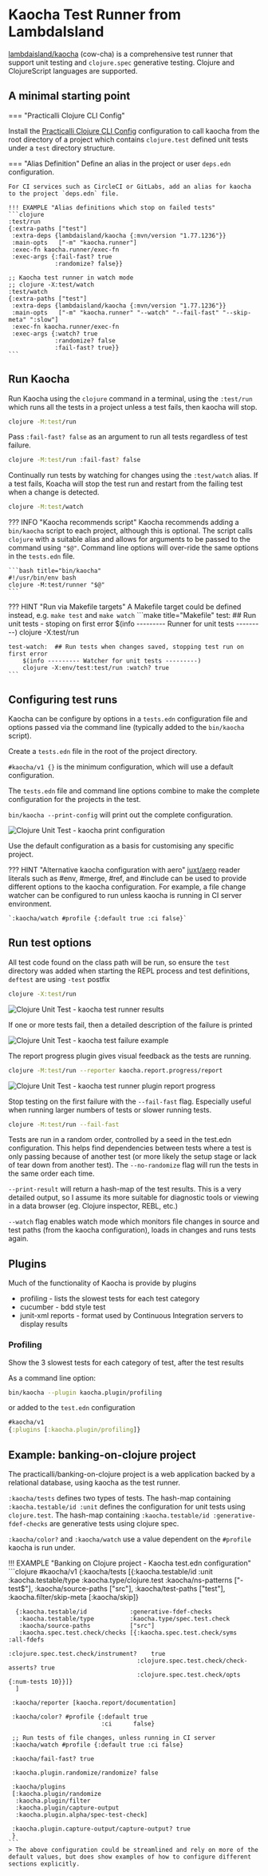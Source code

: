 # Kaocha Test Runner from LambdaIsland

[lambdaisland/kaocha](https://github.com/lambdaisland/kaocha) (cow-cha) is a comprehensive test runner that support unit testing and `clojure.spec` generative testing.  Clojure and ClojureScript languages are supported.


## A minimal starting point

=== "Practicalli Clojure CLI Config"

Install the [Practicalli Clojure CLI Config]( /clojure/clojure-cli/install/community-tools.md) configuration to call kaocha from the root directory of a project which contains `clojure.test` defined unit tests under a `test` directory structure.

=== "Alias Definition"
    Define an alias in the project or user `deps.edn` configuration.

    For CI services such as CircleCI or GitLabs, add an alias for kaocha to the project `deps.edn` file.

    !!! EXAMPLE "Alias definitions which stop on failed tests"
    ```clojure
    :test/run
    {:extra-paths ["test"]
     :extra-deps {lambdaisland/kaocha {:mvn/version "1.77.1236"}}
     :main-opts   ["-m" "kaocha.runner"]
     :exec-fn kaocha.runner/exec-fn
     :exec-args {:fail-fast? true
                 :randomize? false}}

    ;; Kaocha test runner in watch mode
    ;; clojure -X:test/watch
    :test/watch
    {:extra-paths ["test"]
     :extra-deps {lambdaisland/kaocha {:mvn/version "1.77.1236"}}
     :main-opts   ["-m" "kaocha.runner" "--watch" "--fail-fast" "--skip-meta" ":slow"]
     :exec-fn kaocha.runner/exec-fn
     :exec-args {:watch? true
                 :randomize? false
                 :fail-fast? true}}
    ```


## Run Kaocha

Run Kaocha using the `clojure` command in a terminal, using the `:test/run` which runs all the tests in a project unless a test fails, then kaocha will stop.

```bash
clojure -M:test/run
```

Pass `:fail-fast? false` as an argument to run all tests regardless of test failure.

```bash
clojure -M:test/run :fail-fast? false
```

Continually run tests by watching for changes using the `:test/watch` alias.  If a test fails, Koacha will stop the test run and restart from the failing test when a change is detected.

```bash
clojure -M:test/watch
```

??? INFO "Kaocha recommends script"
    Kaocha recommends adding a `bin/kaocha` script to each project, although this is optional.  The script calls `clojure` with a suitable alias and allows for arguments to be passed to the command using `"$@"`.  Command line options will over-ride the same options in the `tests.edn` file.

    ```bash title="bin/kaocha"
    #!/usr/bin/env bash
    clojure -M:test/runner "$@"
    ```

??? HINT "Run via Makefile targets"
    A Makefile target could be defined instead, e.g. `make test` and `make watch`
    ```make title="Makefile"
    test:  ## Run unit tests - stoping on first error
    	$(info --------- Runner for unit tests ---------)
    	clojure -X:test/run

    test-watch:  ## Run tests when changes saved, stopping test run on first error
    	$(info --------- Watcher for unit tests ---------)
    	clojure -X:env/test:test/run :watch? true
    ```



## Configuring test runs

Kaocha can be configure by options in a `tests.edn` configuration file and options passed via the command line (typically added to the `bin/kaocha` script).

Create a `tests.edn` file in the root of the project directory.

`#kaocha/v1 {}` is the minimum configuration, which will use a default configuration.

The `tests.edn` file and command line options combine to make the complete configuration for the projects in the test.

`bin/kaocha --print-config` will print out the complete configuration.

![Clojure Unit Test - kaocha print configuration](https://raw.githubusercontent.com/practicalli/graphic-design/live/clojure/testing/clojure-test-runner-kaocha-config-print-light.png)

Use the default configuration as a basis for customising any specific project.

??? HINT "Alternative kaocha configuration with aero"
    [juxt/aero](https://github.com/juxt/aero) reader literals such as #env, #merge, #ref, and #include can be used to provide different options to the kaocha configuration. For example, a file change watcher can be configured to run unless kaocha is running in CI server environment.

    `:kaocha/watch #profile {:default true :ci false}`


## Run test options

All test code found on the class path will be run, so ensure the `test` directory was added when starting the REPL process and test definitions, `deftest` are using `-test` postfix

```bash
clojure -X:test/run
```

![Clojure Unit Test - kaocha test runner results](/images/clojure-unit-test-kaocha-run-results.png)


If one or more tests fail, then a detailed description of the failure is printed

![Clojure Unit Test - kaocha test failure example](/images/clojure-unit-test-kaocha-fail-example.png)

The report progress plugin gives visual feedback as the tests are running.

```bash
clojure -M:test/run --reporter kaocha.report.progress/report
```

![Clojure Unit Test - kaocha test runner plugin report progress](/images/clojure-unit-test-kaocha-plugin-report-progress-results.png)

Stop testing on the first failure with the `--fail-fast` flag.  Especially useful when running larger numbers of tests or slower running tests.

```bash
clojure -M:test/run --fail-fast
```

Tests are run in a random order, controlled by a seed in the test.edn configuration.  This helps find dependencies between tests where a test is only passing because of another test (or more likely the setup stage or lack of tear down from another test).  The `--no-randomize` flag will run the tests in the same order each time.

`--print-result` will return a hash-map of the test results.  This is a very detailed output, so I assume its more suitable for diagnostic tools or viewing in a data browser (eg. Clojure inspector, REBL, etc.)

`--watch` flag enables watch mode which monitors file changes in source and test paths (from the kaocha configuration), loads in changes and runs tests again.


## Plugins

Much of the functionality of Kaocha is provide by plugins

* profiling - lists the slowest tests for each test category
* cucumber - bdd style test
* junit-xml reports - format used by Continuous Integration servers to display results


### Profiling

Show the 3 slowest tests for each category of test, after the test results

As a command line option:
```bash
bin/kaocha --plugin kaocha.plugin/profiling
```
or added to the `test.edn` configuration
```clojure
#kaocha/v1
{:plugins [:kaocha.plugin/profiling]}
```

## Example: banking-on-clojure project

The practicalli/banking-on-clojure project is a web application backed by a relational database, using kaocha as the test runner.

`:kaocha/tests` defines two types of tests.  The hash-map containing `:kaocha.testable/id :unit` defines the configuration for unit tests using `clojure.test`.  The hash-map containing `:kaocha.testable/id :generative-fdef-checks` are generative tests using clojure spec.

`:kaocha/color?` and `:kaocha/watch` use a value dependent on the `#profile` kaocha is run under.

!!! EXAMPLE "Banking on Clojure project - Kaocha test.edn configuration"
    ```clojure
    #kaocha/v1
    {:kaocha/tests
     [{:kaocha.testable/id      :unit
       :kaocha.testable/type    :kaocha.type/clojure.test
       :kaocha/ns-patterns      ["-test$"],
       :kaocha/source-paths     ["src"],
       :kaocha/test-paths       ["test"],
       :kaocha.filter/skip-meta [:kaocha/skip]}

      {:kaocha.testable/id            :generative-fdef-checks
       :kaocha.testable/type          :kaocha.type/spec.test.check
       :kaocha/source-paths           ["src"]
       :kaocha.spec.test.check/checks [{:kaocha.spec.test.check/syms            :all-fdefs
                                        :clojure.spec.test.check/instrument?    true
                                        :clojure.spec.test.check/check-asserts? true
                                        :clojure.spec.test.check/opts           {:num-tests 10}}]}
      ]

     :kaocha/reporter [kaocha.report/documentation]

     :kaocha/color? #profile {:default true
                              :ci      false}

     ;; Run tests of file changes, unless running in CI server
     :kaocha/watch #profile {:default true :ci false}

     :kaocha/fail-fast? true

     :kaocha.plugin.randomize/randomize? false

     :kaocha/plugins
     [:kaocha.plugin/randomize
      :kaocha.plugin/filter
      :kaocha.plugin/capture-output
      :kaocha.plugin.alpha/spec-test-check]

     :kaocha.plugin.capture-output/capture-output? true
     }
    ```
    > The above configuration could be streamlined and rely on more of the default values, but does show examples of how to configure different sections explicitly.
